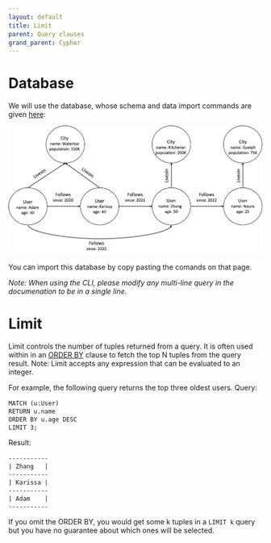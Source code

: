 ```yaml
---
layout: default
title: Limit
parent: Query clauses
grand_parent: Cypher
---
```


# Database
We will use the database, whose schema and data import commands are given [here](example-database.md):

<img src="../../../img/running-example.png" width="800">

You can import this database by copy pasting the comands on that page. 

*Note: When using the CLI, please modify any multi-line query in the documenation to be in a single line.*

# Limit 
Limit controls the number of tuples returned from a query. It is often used within in an [ORDER BY](order-by.md) clause to fetch the top N tuples from the query result. Note: Limit accepts any expression that can be evaluated to an integer.

For example, the following query returns the top three oldest users.
Query:
```
MATCH (u:User)
RETURN u.name
ORDER BY u.age DESC
LIMIT 3;
```
Result:
```
-----------
| Zhang   |
-----------
| Karissa |
-----------
| Adam    |
-----------
```

If you omit the ORDER BY, you would get some k tuples in a `LIMIT k` query 
but you have no guarantee about which ones will be selected.


